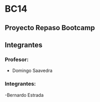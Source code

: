 # BC14

## Proyecto Repaso Bootcamp

## Integrantes

### Profesor:
 - Domingo Saavedra

### Integrantes:

-Bernardo Estrada